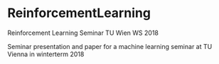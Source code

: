 # ReinforcementLearning
Reinforcement Learning Seminar TU Wien WS 2018

Seminar presentation and paper for a machine learning seminar at TU Vienna in winterterm 2018
